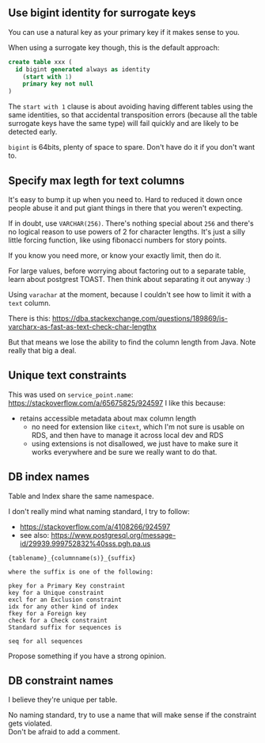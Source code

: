 
## Use bigint identity for surrogate keys

You can use a natural key as your primary key if it makes sense to you.

When using a surrogate key though, this is the default approach:
```sql
create table xxx (
  id bigint generated always as identity
    (start with 1)
    primary key not null
)
```

The `start with 1` clause is about avoiding having different tables
using the same identities, so that accidental transposition errors 
(because all the table surrogate keys have the same type) will fail quickly and
are likely to be detected early.

`bigint` is 64bits, plenty of space to spare. 
Don't have do it if you don't want to.


## Specify max legth for text columns

It's easy to bump it up when you need to.
Hard to reduced it down once people abuse it and put giant things
in there that you weren't expecting.

If in doubt, use `VARCHAR(256)`.  There's nothing special about `256` and 
there's no logical reason to use powers of 2 for character lengths.  It's 
just a silly little forcing function, like using fibonacci numbers for story
points.  

If you know you need more, or know your exactly limit, then do it.

For large values, before worrying about factoring out to a separate table, learn
about postgrest TOAST.  Then think about separating it out anyway :)

Using `varachar` at the moment, because I couldn't see how to limit it with
a `text` column.

There is this:
https://dba.stackexchange.com/questions/189869/is-varcharx-as-fast-as-text-check-char-lengthx

But that means we lose the ability to find the column length from Java.
Note really that big a deal.


## Unique text constraints

This was used on `service_point.name`: https://stackoverflow.com/a/65675825/924597
I like this because:
* retains accessible metadata about max column length 
  * no need for extension like `citext`, which I'm not sure is usable on RDS, 
    and then have to manage it across local dev and RDS
  * using extensions is not disallowed, we just have to make sure it works 
    everywhere and be sure we really want to do that.


## DB index names

Table and Index share the same namespace.

I don't really mind what naming standard, I try to follow:
* https://stackoverflow.com/a/4108266/924597
* see also: https://www.postgresql.org/message-id/29939.999752832%40sss.pgh.pa.us

```
{tablename}_{columnname(s)}_{suffix}

where the suffix is one of the following:

pkey for a Primary Key constraint
key for a Unique constraint
excl for an Exclusion constraint
idx for any other kind of index
fkey for a Foreign key
check for a Check constraint
Standard suffix for sequences is

seq for all sequences
```

Propose something if you have a strong opinion.


## DB constraint names

I believe they're unique per table.

No naming standard, try to use a name that will make sense if the constraint
gets violated.  
Don't be afraid to add a comment.
